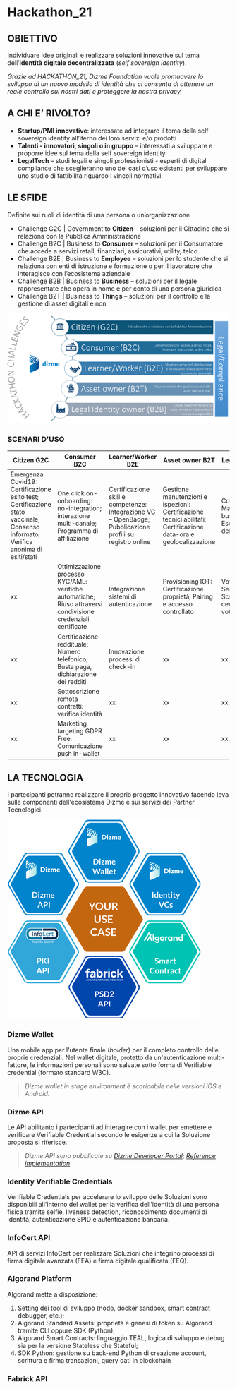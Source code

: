 # Hackathon_21

## OBIETTIVO
Individuare idee originali e realizzare soluzioni innovative sul tema dell’**identità digitale decentralizzata** (*self sovereign identity*).

*Grazie ad HACKATHON_21, Dizme Foundation vuole promuovere lo sviluppo di un nuovo modello di identità che ci consenta di ottenere un reale controllo sui nostri dati e proteggere la nostra privacy.*

## A CHI E’ RIVOLTO? 
-	**Startup/PMI innovative**: interessate ad integrare il tema della self sovereign identity all’iterno dei loro servizi e/o prodotti
-	**Talenti - innovatori, singoli o in gruppo** – interessati a sviluppare e proporre idee sul tema della self sovereign identity
- **LegalTech** – studi legali e singoli professionisti - esperti di digital compliance che sceglieranno uno dei casi d’uso esistenti per sviluppare uno studio di fattibilità riguardo i vincoli normativi

## LE SFIDE 
Definite sui ruoli di identità di una persona o un’organizzazione

- Challenge G2C | Government to **Citizen** – soluzioni per il Cittadino che si relaziona con la Pubblica Amministrazione
- Challenge B2C | Business to **Consumer** – soluzioni per il Consumatore che accede a servizi retail, finanziari, assicurativi, utility, telco  
- Challenge B2E | Business to **Employee** – soluzioni per lo studente che si relaziona con enti di istruzione e formazione o per il lavoratore che interagisce con l’ecosistema aziendale
- Challenge B2B | Business to **Business** – soluzioni per il legale rappresentate che opera in nome e per conto di una persona giuridica
- Challenge B2T | Business to **Things** – soluzioni per il controllo e la gestione di asset digitali e non

![Challenge](images/hackathonchallenge.png)

### SCENARI D'USO

|Citizen G2C|Consumer B2C|Learner/Worker B2E |Asset owner B2T|Legal Identity owner B2B
|-----------|------------|-------------------|---------------|------------------------
|Emergenza Covid19: Certificazione esito test; Certificazione stato vaccinale; Consenso informato; Verifica anonima di esiti/stati|One click on-onboarding: no-integration; interazione multi-canale; Programma di affiliazione|Certificazione skill e competenze: Integrazione VC – OpenBadge; Pubblicazione profili su registro online |Gestione manutenzioni e ispezioni: Certificazione tecnici abilitati; Certificazione data-ora e geolocalizzazione |Contract Management:Integrazione business information; Esecuzione automatica del processo
|xx |Ottimizzazione processo KYC/AML: verifiche automatiche; Riuso attraversi condivisione credenziali certificate |Integrazione sistemi di autenticazione| Provisioning IOT: Certificazione proprietà; Pairing e accesso controllato |Voto assembleare: Segreto vs palese; Scrutinio pubblico, certificazione evidenze di voto
|xx |Certificazione reddituale: Numero telefonico; Busta paga, dichiarazione dei redditi |Innovazione processi di check-in| xx | xx
|xx |Sottoscrizione remota contratti: verifica identità	| xx |xx | xx
|xx |Marketing targeting GDPR Free: Comunicazione push in-wallet 	|xx |xx |xx
 			

## LA TECNOLOGIA 
I partecipanti potranno realizzare il proprio progetto innovativo facendo leva sulle componenti dell'ecosistema Dizme e sui servizi dei Partner Tecnologici. 

![Tools](images/tools.png)

### Dizme Wallet 
Una mobile app per l'utente finale (*holder*) per il completo controllo delle proprie credenziali. Nel wallet digitale, protetto da un'autenticazione multi-fattore, le informazioni personali sono salvate sotto forma di Verifiable credential (formato standard W3C). 
> *Dizme wallet in stage environment è scaricabile nelle versioni iOS e Android.*

### Dizme API
Le API abilitanto i partecipanti ad interagire con i wallet per emettere e verificare Verifiable Credential secondo le esigenze a cui la Soluzione proposta si riferisce.
> *Dizme API sono pubblicate su [Dizme Developer Portal](https://www.dizme.io/developers)*; 
> *[Reference implementation](generic-organization/README.md)*

### Identity Verifiable Credentials
Verifiable Credentials per accelerare lo sviluppo delle Soluzioni sono disponibili all'interno del wallet per la verifica dell'identità di una persona fisica tramite selfie, liveness detection, riconoscimento documenti di identità, autenticazione SPID e autenticazione bancaria.

### InfoCert API
API di servizi InfoCert per realizzare Soluzioni che integrino processi di firma digitale avanzata (FEA) e firma digitale qualificata (FEQ). 

### Algorand Platform
Algorand mette a disposizione:
1.	Setting dei tool di sviluppo (nodo, docker sandbox, smart contract debugger, etc.);
2.	Algorand Standard Assets: proprietà e genesi di token su Algorand tramite CLI oppure SDK (Python);
3.	Algorand Smart Contracts: linguaggio TEAL, logica di sviluppo e debug sia per la versione Stateless che Stateful;
4.	SDK Python: gestione su back-end Python di creazione account, scrittura e firma transazioni, query dati in blockchain

### Fabrick API

